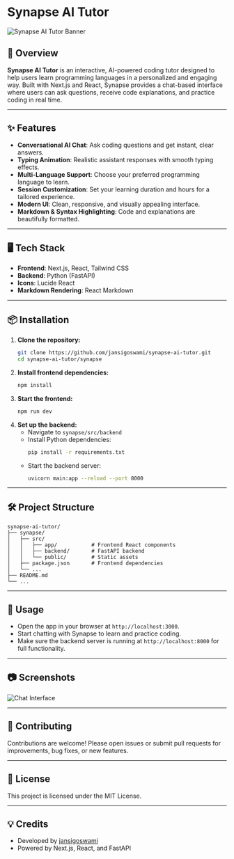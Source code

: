 # Synapse AI Tutor

![Synapse AI Tutor Banner](./synapse/public/images/synapse.png)

## 🚀 Overview

**Synapse AI Tutor** is an interactive, AI-powered coding tutor designed to help users learn programming languages in a personalized and engaging way. Built with Next.js and React, Synapse provides a chat-based interface where users can ask questions, receive code explanations, and practice coding in real time.

---

## ✨ Features

- **Conversational AI Chat**: Ask coding questions and get instant, clear answers.
- **Typing Animation**: Realistic assistant responses with smooth typing effects.
- **Multi-Language Support**: Choose your preferred programming language to learn.
- **Session Customization**: Set your learning duration and hours for a tailored experience.
- **Modern UI**: Clean, responsive, and visually appealing interface.
- **Markdown & Syntax Highlighting**: Code and explanations are beautifully formatted.

---

## 🖥️ Tech Stack

- **Frontend**: Next.js, React, Tailwind CSS
- **Backend**: Python (FastAPI)
- **Icons**: Lucide React
- **Markdown Rendering**: React Markdown

---

## 📦 Installation

1. **Clone the repository:**
	```bash
	git clone https://github.com/jansigoswami/synapse-ai-tutor.git
	cd synapse-ai-tutor/synapse
	```
2. **Install frontend dependencies:**
	```bash
	npm install
	```
3. **Start the frontend:**
	```bash
	npm run dev
	```
4. **Set up the backend:**
	- Navigate to `synapse/src/backend`
	- Install Python dependencies:
	  ```bash
	  pip install -r requirements.txt
	  ```
	- Start the backend server:
	  ```bash
	  uvicorn main:app --reload --port 8000
	  ```

---

## 🛠️ Project Structure

```
synapse-ai-tutor/
├── synapse/
│   ├── src/
│   │   ├── app/           # Frontend React components
│   │   ├── backend/       # FastAPI backend
│   │   └── public/        # Static assets
│   ├── package.json       # Frontend dependencies
│   └── ...
├── README.md
└── ...
```

---

## 🤖 Usage

- Open the app in your browser at `http://localhost:3000`.
- Start chatting with Synapse to learn and practice coding.
- Make sure the backend server is running at `http://localhost:8000` for full functionality.

---

## 📷 Screenshots

![Chat Interface](./synapse/public/images/main-background.png)

---

## 🙌 Contributing

Contributions are welcome! Please open issues or submit pull requests for improvements, bug fixes, or new features.

---

## 📄 License

This project is licensed under the MIT License.

---

## 💡 Credits

- Developed by [jansigoswami](https://github.com/jansigoswami)
- Powered by Next.js, React, and FastAPI

